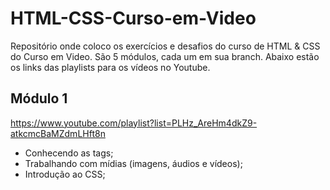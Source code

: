 # HTML-CSS-Curso-em-Video
Repositório onde coloco os exercícios e desafios do curso de HTML &amp; CSS do Curso em Video.
São 5 módulos, cada um em sua branch.
Abaixo estão os links das playlists para os vídeos no Youtube.

## Módulo 1
https://www.youtube.com/playlist?list=PLHz_AreHm4dkZ9-atkcmcBaMZdmLHft8n
- Conhecendo as tags;
- Trabalhando com mídias (imagens, áudios e vídeos);
- Introdução ao CSS;
